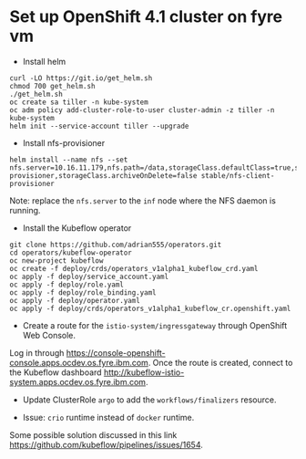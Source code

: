 # Set up OpenShift 4.1 cluster on fyre vm

* Install helm

```command line
curl -LO https://git.io/get_helm.sh
chmod 700 get_helm.sh
./get_helm.sh
oc create sa tiller -n kube-system
oc adm policy add-cluster-role-to-user cluster-admin -z tiller -n kube-system
helm init --service-account tiller --upgrade
```

* Install nfs-provisioner

```command line
helm install --name nfs --set nfs.server=10.16.11.179,nfs.path=/data,storageClass.defaultClass=true,storageClass.provisionerName=nfs-provisioner,storageClass.archiveOnDelete=false stable/nfs-client-provisioner
```

Note: replace the `nfs.server` to the `inf` node where the NFS daemon is running.

* Install the Kubeflow operator

```command line
git clone https://github.com/adrian555/operators.git
cd operators/kubeflow-operator
oc new-project kubeflow
oc create -f deploy/crds/operators_v1alpha1_kubeflow_crd.yaml
oc apply -f deploy/service_account.yaml
oc apply -f deploy/role.yaml
oc apply -f deploy/role_binding.yaml
oc apply -f deploy/operator.yaml
oc apply -f deploy/crds/operators_v1alpha1_kubeflow_cr.openshift.yaml
```

* Create a route for the `istio-system/ingressgateway` through OpenShift Web Console.

Log in through https://console-openshift-console.apps.ocdev.os.fyre.ibm.com. Once the route is created, connect to the Kubeflow dashboard http://kubeflow-istio-system.apps.ocdev.os.fyre.ibm.com.

* Update ClusterRole `argo` to add the `workflows/finalizers` resource.

* Issue: `crio` runtime instead of `docker` runtime.

Some possible solution discussed in this link https://github.com/kubeflow/pipelines/issues/1654.


